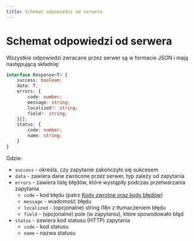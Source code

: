 ```yaml
---
title: Schemat odpowiedzi od serwera
---
```


# Schemat odpowiedzi od serwera

Wszystkie odpowiedzi zwracane przez serwer są w formacie JSON i mają następującą składnię:

```ts
interface Response<T> {
    success: boolean;
    data: T;
    errors: {
        code: number;
        message: string;
        localized?: string;
        field?: string;
    }[];
    status: {
        code: number;
        name: string;
    }
}
```

Gdzie:
- `success` - określa, czy zapytanie zakończyło się sukcesem
- `data` - zawiera dane zwrócone przez serwer, typ zależy od zapytania
- `errors` - zawiera listę błędów, które wystąpiły podczas przetwarzania zapytania
    - `code` - kod błędu (patrz [Kody zwrotne oraz kody błędów](/standards/status-codes))
    - `message` - wiadomość błędu
    - `localized` - (opcjonalne) string i18n z tłumaczeniem błędu
    - `field` - (opcjonalne) pole (w zapytaniu), które spowodowało błąd
- `status` - zawiera kod statusu (HTTP) zapytania
    - `code` - kod statusu
    - `name` - nazwa statusu